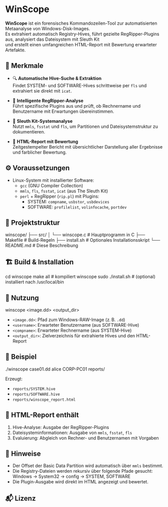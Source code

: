 # WinScope

**WinScope** ist ein forensisches Kommandozeilen-Tool zur automatisierten Metaanalyse von Windows-Disk-Images.  
Es extrahiert automatisch Registry-Hives, führt gezielte RegRipper-Plugins aus, analysiert das Dateisystem mit Sleuth Kit  
und erstellt einen umfangreichen HTML-Report mit Bewertung erwarteter Artefakte.

## 🧰 Merkmale

- 🔍 **Automatische Hive-Suche & Extraktion**  
  Findet SYSTEM- und SOFTWARE-Hives schrittweise per `fls` und extrahiert sie direkt mit `icat`.

- 🧠 **Intelligente RegRipper-Analyse**  
  Führt spezifische Plugins aus und prüft, ob Rechnername und Benutzername mit Erwartungen übereinstimmen.

- 📂 **Sleuth Kit-Systemanalyse**  
  Nutzt `mmls`, `fsstat` und `fls`, um Partitionen und Dateisystemstruktur zu dokumentieren.

- 📝 **HTML-Report mit Bewertung**  
  Zeitgestempelter Bericht mit übersichtlicher Darstellung aller Ergebnisse und farblicher Bewertung.

## ⚙️ Voraussetzungen

- Linux-System mit installierter Software:
  - `gcc` (GNU Compiler Collection)
  - `mmls`, `fls`, `fsstat`, `icat` (aus The Sleuth Kit)
  - `perl` + RegRipper (`rip.pl`) mit Plugins:
    - SYSTEM: `compname`, `usbstor`, `usbdevices`
    - SOFTWARE: `profilelist`, `volinfocache`, `portdev`

## 📁 Projektstruktur

winscope/
├── src/
│ └── winscope.c # Hauptprogramm in C
├── Makefile # Build-Regeln
├── install.sh # Optionales Installationsskript
└── README.md # Diese Beschreibung

## 🏗️ Build & Installation

cd winscope
make all # kompiliert winscope
sudo ./install.sh # (optional) installiert nach /usr/local/bin

## 🚀 Nutzung

winscope <image.dd> <username> <compname> <output_dir>


- `<image.dd>`: Pfad zum Windows-RAW-Image (z. B. `.dd`)
- `<username>`: Erwarteter Benutzername (aus SOFTWARE-Hive)
- `<compname>`: Erwarteter Rechnername (aus SYSTEM-Hive)
- `<output_dir>`: Zielverzeichnis für extrahierte Hives und den HTML-Report

## 🧪 Beispiel

./winscope case01.dd alice CORP-PC01 reports/


Erzeugt:

- `reports/SYSTEM.hive`
- `reports/SOFTWARE.hive`
- `reports/winscope_report.html`

## 📄 HTML-Report enthält

1. Hive-Analyse: Ausgabe der RegRipper-Plugins  
2. Dateisysteminformationen: Ausgabe von `mmls`, `fsstat`, `fls`  
3. Evaluierung: Abgleich von Rechner- und Benutzernamen mit Vorgaben

## 🔎 Hinweise

- Der Offset der Basic Data Partition wird automatisch über `mmls` bestimmt.
- Die Registry-Dateien werden rekursiv über folgende Pfade gesucht:  
  Windows → System32 → config → SYSTEM, SOFTWARE
- Die Plugin-Ausgabe wird direkt im HTML angezeigt und bewertet.

## 📬 Lizenz
